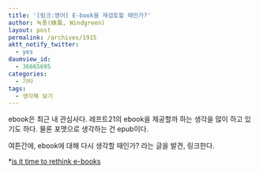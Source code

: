 ```yaml
---
title: '[링크:영어] E-book을 재검토할 때인가?'
author: 녹풍(綠風, Windgreen)
layout: post
permalink: /archives/1915
aktt_notify_twitter:
  - yes
daumview_id:
  - 36665695
categories:
  - 기타
tags:
  - 생각해 보기
---
```

ebook은 최근 내 관심사다. 레프트21의 ebook을 제공할까 하는 생각을 많이 하고 있기도 하다. 물론 포맷으로 생각하는 건 epub이다. 

여튼간에, ebook에 대해 다시 생각할 때인가? 라는 글을 발견, 링크한다. 

*[is it time to rethink e-books][1]

 [1]: http://sixrevisions.com/web-technology/is-it-time-to-rethink-e-books/